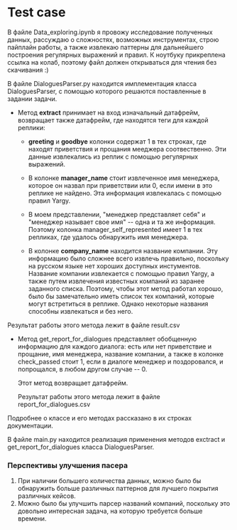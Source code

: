# Test case

В файле Data_exploring.ipynb я провожу исследование полученных данных, рассуждаю о сложностях, возможных инструментах, строю пайплайн работы, а также извлекаю паттерны для дальнейшего построения регулярных выражений и правил. К ноутбуку прикреплена ссылка на колаб, поэтому файл должен открываться для чтения без скачивания :)

В файле DialoguesParser.py находится имплементация класса DialoguesParser, с помощью которого решаются поставленные в задании задачи.
  * Метод **extract** принимает на вход изначальный датафрейм, возвращает также датафрейм, где находятся теги для каждой реплики: 
    * **greeting** и **goodbye** колонки содержат 1 в тех строках, где находят приветствия и прощания мееджера соотвественно. Эти данные извлекались из реплик с помощью регулярных выражений.
    * В колонке **manager_name** стоит извлеченное имя менеджера, которое он назвал при приветствии или 0, если имени в это реплике не найдено. Эта информация извлекалась с помощью правил Yargy.
    
     * В моем представлении, "менеджер представляет себя" и "менеджер называет свое имя" -- одна и та же информация. Поэтому колонка manager_self_represented имеет 1 в тех репликах, где удалось обнаружить имя менеджера.
    
    * В колонке **company_name** находится название компании. Эту информацию было сложнее всего извлечь правильно, поскольку на русском языке нет хороших доступных инстументов. Название компании извлекается с помощью правил Yargy, а также путем извлечения известных компаний из заранее заданного списка. Поэтому, чтобы этот метод работал хорошо, было бы замечательно иметь список тех компаний, которые могут встретиться в реплике. Однако некоторые названия способны извлекаться и без него.
   
   Результат работы этого метода лежит в файле result.csv
   
  * Метод get_report_for_dialogues представляет обобщенную информацию для каждого диалога: есть или нет приветствие и прощание, имя менеджера, название компании, а также в колонке check_passed стоит 1, если в диалоге менеджер и поздоровался, и попрощался, в любом другом случае -- 0.
    
    Этот метод возвращает датафрейм.
    
    Результат работы этого метода лежит в файле report_for_dialogues.csv
    
  Подробнее о классе и его методах рассказано в их строках документации.
    
В файле main.py находится реализация применения методов exctract и get_report_for_dialogues класса DialoguesParser.


### Перспективы улучшения пасера
1. При наличии большего количества данных, можно было бы обнаружить больше различных паттернов для лучшего покрытия различных кейсов.
2. Можно было бы улучшить парсер названий компаний, поскольку это довольно интересная задача, на которую требуется больше времени.
